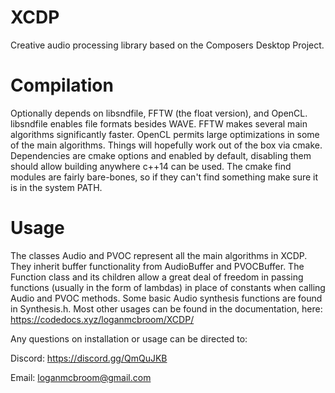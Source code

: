 # XCDP
Creative audio processing library based on the Composers Desktop Project.

# Compilation
Optionally depends on libsndfile, FFTW (the float version), and OpenCL.
libsndfile enables file formats besides WAVE.
FFTW makes several main algorithms significantly faster.
OpenCL permits large optimizations in some of the main algorithms.
Things will hopefully work out of the box via cmake. 
Dependencies are cmake options and enabled by default, disabling them should allow building anywhere c++14 can be used.
The cmake find modules are fairly bare-bones, so if they can't find something make sure it is in the system PATH.

# Usage
The classes Audio and PVOC represent all the main algorithms in XCDP. They inherit buffer functionality from AudioBuffer and PVOCBuffer. 
The Function class and its children allow a great deal of freedom in passing functions (usually in the form of lambdas) in place of constants 
when calling Audio and PVOC methods. Some basic Audio synthesis functions are found in Synthesis.h. 
Most other usages can be found in the documentation, here: https://codedocs.xyz/loganmcbroom/XCDP/

Any questions on installation or usage can be directed to:

Discord: https://discord.gg/QmQuJKB

Email: loganmcbroom@gmail.com
